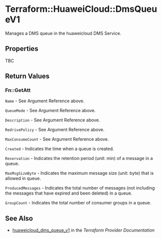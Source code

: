 # Terraform::HuaweiCloud::DmsQueueV1

Manages a DMS queue in the huaweicloud DMS Service.

## Properties

TBC

## Return Values

### Fn::GetAtt

`Name` - See Argument Reference above.

`QueueMode` - See Argument Reference above.

`Description` - See Argument Reference above.

`RedrivePolicy` - See Argument Reference above.

`MaxConsumeCount` - See Argument Reference above.

`Created` - Indicates the time when a queue is created.

`Reservation` - Indicates the retention period (unit: min) of a message in a queue.

`MaxMsgSizeByte` - Indicates the maximum message size (unit: byte) that is allowed in queue.

`ProducedMessages` - Indicates the total number of messages (not including the messages that have expired and been deleted) in a queue.

`GroupCount` - Indicates the total number of consumer groups in a queue.

## See Also

* [huaweicloud_dms_queue_v1](https://www.terraform.io/docs/providers/huaweicloud/r/dms_queue_v1.html) in the _Terraform Provider Documentation_
